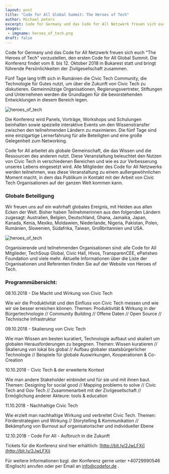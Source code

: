 ```yaml
---
layout: post
title: "Code for All Global Summit: The Heroes of Tech"
author: Michael peters
excerpt: Code for Germany und das Code for All Netzwerk freuen sich euch "The Heroes of Tech" vorzustellen, den ersten Code for All Global Summit. Die Konferenz findet vom 8. bis 12. Oktober 2018 in Bukarest statt und bringt führende Persönlichkeiten der Zivilgesellschaft zusammen.
images:
 - imgname: heroes_of_tech.png
draft: false
---
```

Code for Germany und das Code for All Netzwerk freuen sich euch "The Heroes of Tech" vorzustellen, den ersten Code for All Global Summit. Die Konferenz findet vom 8. bis 12. Oktober 2018 in Bukarest statt und bringt führende Persönlichkeiten der Zivilgesellschaft zusammen.

Fünf Tage lang trifft sich in Rumänien die Civic Tech Community, die Technologie für Gutes nutzt, um über die Zukunft von Civic Tech zu diskutieren. Gemeinnützige Organisationen, Regierungsvertreter, Stiftungen und Unternehmen werden die Grundlagen für die bevorstehenden Entwicklungen in diesem Bereich legen.

![heroes_of_tech](/blog/heroes_of_tech.png)

Die Konferenz wird Panels, Vorträge, Workshops und Schulungen beinhalten sowie spezielle interaktive Events um den Wissenstransfer zwischen den teilnehmenden Ländern zu maximieren. Die fünf Tage sind eine einzigartige Lernerfahrung für alle Beteiligten und eine große Gelegenheit zum Networking.

Code for All arbeitet als globale Gemeinschaft, die das Wissen und die Ressourcen des anderen nutzt. Diese Veranstaltung beleuchtet den Nutzen von Civic Tech in verschiedenen Bereichen und wie es zur Verbesserung unseres Lebens eingesetzt wird. Alle Mitglieder des Code for All Netzwerks werden teilnehmen, was diese Veranstaltung zu einem außergewöhnlichen Moment macht, in dem das Publikum in Kontakt mit der Arbeit von Civic Tech Organisationen auf der ganzen Welt kommen kann.

### Globale Beteiligung
Wir freuen uns auf ein wahrhaft globales Ereignis, mit Helden aus allen Ecken der Welt. Bisher haben Teilnehmerinnen aus den folgenden Ländern zugesagt: Australien, Belgien, Deutschland, Ghana, Jamaika, Japan, Kanada, Kenia, Mexiko, Moldawien, Niederlande, Nigeria, Pakistan, Polen, Rumänien, Slowenien, Südafrika, Taiwan, Großbritannien und USA.

![heroes_of_tech](/blog/heroes_of_tech2.png)

Organisierende und teilnehmenden Organisationen sind: alle Code for All Mitglieder, TechSoup Global, Civic Hall, Hivos, TransparenCEE, ePaństwo Foundation und viele mehr. Aktuelle Informationen über die Liste der Organisationen und Referenten finden Sie auf der Website von Heroes of Tech.

### Programmübersicht:

08.10.2018 - Die Macht und Wirkung von Civic Tech

Wie wir die Produktivität und den Einfluss von Civic Tech messen und wie wir sie besser erreichen können. Themen: Produktivität & Wirkung in der Bürgertechnologie // Community
Building // Offene Daten // Open Source // Technische Infrastruktur

09.10.2018 - Skalierung von Civic Tech

Wie man Wissen am besten kuratiert, Technologie aufbaut und skaliert um globalen Herausforderungen zu begegnen. Themen: Wissen kuratieren // Skalierung von lokal bis global // Aufbau globaler staatsbürgerlicher Technologie // Beispiele für globale Auswirkungen, Kooperationen & Co-Creation

10.10.2018 - Civic Tech & der erweiterte Kontext

Wie man andere Stakeholder einbindet und für sie und mit ihnen baut. Themen: Designing for social good // Mapping problems to solve // Civic Tech and Gov Tech // Zusammenarbeit mit der Zivilgesellschaft // Ermöglichung anderer Akteure: tools & education

11.10.2018 - Nachhaltige Civic Tech

Wie erzielt man nachhaltige Wirkung und verbreitet Civic Tech. Themen: Förderstrategien und Wirkung // Storytelling & Kommunikation // Bekämpfung von Burnout auf organisatorischer und individueller Ebene

12.10.2018 - Code For All - Aufbruch in die Zukunft

Tickets für die Konferenz sind hier erhältlich: [http://bit.ly/2JwLFXj](http://bit.ly/2JwLFXj)


Für weitere Informationen bzgl. der Konferenz gerne unter +40729990546 (Englisch) anrufen oder per Email an [info@codefor.de](mailto:info@codefor.de) .
